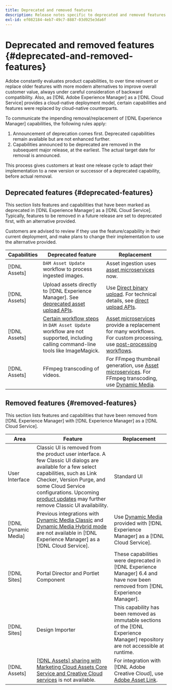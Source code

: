 ```yaml
---
title: Deprecated and removed features
description: Release notes specific to deprecated and removed features in [!DNL Adobe Experience Manager] as a [!DNL Cloud Service].
exl-id: ef082184-4eb7-49c7-8887-03d925e3da6f
---
```

# Deprecated and removed features {#deprecated-and-removed-features}

Adobe constantly evaluates product capabilities, to over time reinvent or replace older features with more modern alternatives to improve overall customer value, always under careful consideration of backward compatibility. Also, as [!DNL Adobe Experience Manager] as a [!DNL Cloud Service] provides a cloud-native deployment model, certain capabilities and features were replaced by cloud-native counterparts.

To communicate the impending removal/replacement of [!DNL Experience Manager] capabilities, the following rules apply:

1. Announcement of deprecation comes first. Deprecated capabilities remain available but are not enhanced further.
1. Capabilities announced to be deprecated are removed in the subsequent major release, at the earliest. The actual target date for removal is announced.

This process gives customers at least one release cycle to adapt their implementation to a new version or successor of a deprecated capability, before actual removal.

## Deprecated features {#deprecated-features}

This section lists features and capabilities that have been marked as deprecated in [!DNL Experience Manager] as a [!DNL Cloud Service]. Typically, features to be removed in a future release are set to deprecated first, with an alternative provided.

Customers are advised to review if they use the feature/capability in their current deployment, and make plans to change their implementation to use the alternative provided.

| Capabilities | Deprecated feature | Replacement |
| ------------ | ------------------ | ----------- |
| [!DNL Assets]       | `DAM Asset Update` workflow to process ingested images. | Asset ingestion uses [asset microservices](/help/assets/asset-microservices-overview.md) now. |
| [!DNL Assets]       | Upload assets directly to [!DNL Experience Manager]. See [deprecated asset upload APIs](/help/assets/developer-reference-material-apis.md#deprecated-asset-upload-api). | Use [Direct binary upload](/help/assets/add-assets.md). For technical details, see [direct upload APIs](/help/assets/developer-reference-material-apis.md#upload-binary). |
| [!DNL Assets]       | [Certain workflow steps](/help/assets/developer-reference-material-apis.md#post-processing-workflows-steps) in `DAM Asset Update` workflow are not supported, including calling command-line tools like ImageMagick. | [Asset microservices](/help/assets/asset-microservices-overview.md) provide a replacement for many workflows. For custom processing, use [post-processing workflows](/help/assets/asset-microservices-configure-and-use.md#post-processing-workflows). |
| [!DNL Assets]       | FFmpeg transcoding of videos. | For FFmpeg thumbnail generation, use [Asset microservices](/help/assets/asset-microservices-overview.md). For FFmpeg transcoding, use [Dynamic Media](/help/assets/manage-video-assets.md). |

## Removed features {#removed-features}

This section lists features and capabilities that have been removed from [!DNL Experience Manager] with [!DNL Experience Manager] as a [!DNL Cloud Service].

| Area         | Feature            | Replacement |
| ------------ | ------------------ | ----------- |
| User Interface  | Classic UI is removed from the product user interface. A few Classic UI dialogs are available for a few select capabilities, such as Link Checker, Version Purge, and some Cloud Service configurations. Upcoming [product updates](/help/release-notes/home.md) may further remove Classic UI availability. | Standard UI  |
| [!DNL Dynamic Media] | Previous integrations with [Dynamic Media Classic](https://experienceleague.adobe.com/docs/experience-manager-65/administering/integration/scene7.html#integration) and [Dynamic Media Hybrid mode](https://experienceleague.adobe.com/docs/experience-manager-65/assets/dynamic/config-dynamic.html#dynamic) are not available in [!DNL Experience Manager] as a [!DNL Cloud Service]. | Use [Dynamic Media](/help/assets/dynamic-media/dynamic-media.md) provided with [!DNL Experience Manager] as a [!DNL Cloud Service]. |
| [!DNL Sites] | Portal Director and Portlet Component | These capabilities were deprecated in [!DNL Experience Manager] 6.4 and have now been removed from [!DNL Experience Manager].|
| [!DNL Sites] | Design Importer | This capability has been removed as immutable sections of the [!DNL Experience Manager] repository are not accessible at runtime. |
| [!DNL Assets] | [[!DNL Assets] sharing with Marketing Cloud Assets Core Service and Creative Cloud services](https://docs.adobe.com/content/help/en/experience-manager-65/administering/integration/configure-assets-cc-integration.html) is not available. | For integration with [!DNL Adobe Creative Cloud], use [Adobe Asset Link](https://helpx.adobe.com/enterprise/using/adobe-asset-link.html). |
